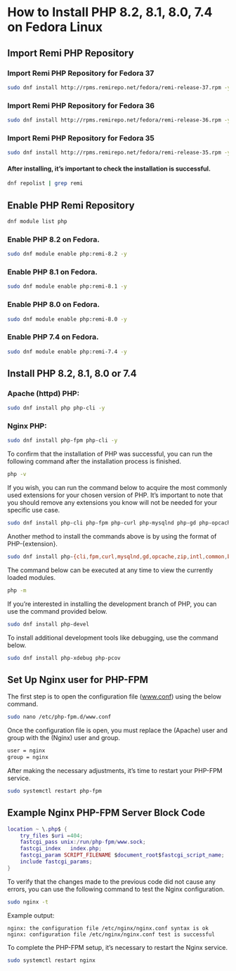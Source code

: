 # How to Install PHP 8.2, 8.1, 8.0, 7.4 on Fedora Linux

## Import Remi PHP Repository

### Import Remi PHP Repository for Fedora 37

```bash
sudo dnf install http://rpms.remirepo.net/fedora/remi-release-37.rpm -y
```

### Import Remi PHP Repository for Fedora 36

```bash
sudo dnf install http://rpms.remirepo.net/fedora/remi-release-36.rpm -y
```

### Import Remi PHP Repository for Fedora 35

```bash
sudo dnf install http://rpms.remirepo.net/fedora/remi-release-35.rpm -y
```

#### After installing, it’s important to check the installation is successful.

```bash
dnf repolist | grep remi
```

## Enable PHP Remi Repository

```bash
dnf module list php
```


### Enable PHP 8.2 on Fedora.

```bash
sudo dnf module enable php:remi-8.2 -y
```

### Enable PHP 8.1 on Fedora.

```bash
sudo dnf module enable php:remi-8.1 -y
```

### Enable PHP 8.0 on Fedora.

```bash
sudo dnf module enable php:remi-8.0 -y
```

### Enable PHP 7.4 on Fedora.

```bash
sudo dnf module enable php:remi-7.4 -y
```

## Install PHP 8.2, 8.1, 8.0 or 7.4

### Apache (httpd) PHP:

```bash
sudo dnf install php php-cli -y
```

### Nginx PHP:

```bash
sudo dnf install php-fpm php-cli -y
```

To confirm that the installation of PHP was successful, you can run the following command after the installation process is finished.

```bash
php -v
```

If you wish, you can run the command below to acquire the most commonly used extensions for your chosen version of PHP. It’s important to note that you should remove any extensions you know will not be needed for your specific use case.

```bash
sudo dnf install php-cli php-fpm php-curl php-mysqlnd php-gd php-opcache php-zip php-intl php-common php-bcmath php-imagick php-xmlrpc php-json php-readline php-memcached php-redis php-mbstring php-apcu php-xml php-dom php-redis php-memcached php-memcache
```

Another method to install the commands above is by using the format of PHP-{extension}.

```bash
sudo dnf install php-{cli,fpm,curl,mysqlnd,gd,opcache,zip,intl,common,bcmath,imagick,xmlrpc,json,readline,memcached,redis,mbstring,apcu,xml,dom,redis,memcached,memcache}
```

The command below can be executed at any time to view the currently loaded modules.

```bash
php -m
```

If you’re interested in installing the development branch of PHP, you can use the command provided below.

```bash
sudo dnf install php-devel
```

To install additional development tools like debugging, use the command below.

```bash
sudo dnf install php-xdebug php-pcov
```

## Set Up Nginx user for PHP-FPM

The first step is to open the configuration file (www.conf) using the below command.

```bash
sudo nano /etc/php-fpm.d/www.conf
```

Once the configuration file is open, you must replace the (Apache) user and group with the (Nginx) user and group.

```bash
user = nginx
group = nginx
```

After making the necessary adjustments, it’s time to restart your PHP-FPM service.

```bash
sudo systemctl restart php-fpm
```

## Example Nginx PHP-FPM Server Block Code

```lua
location ~ \.php$ {
    try_files $uri =404;
    fastcgi_pass unix:/run/php-fpm/www.sock;
    fastcgi_index   index.php;
    fastcgi_param SCRIPT_FILENAME $document_root$fastcgi_script_name;
    include fastcgi_params;
}
```

To verify that the changes made to the previous code did not cause any errors, you can use the following command to test the Nginx configuration.

```bash
sudo nginx -t
```

Example output:

```text
nginx: the configuration file /etc/nginx/nginx.conf syntax is ok
nginx: configuration file /etc/nginx/nginx.conf test is successful
```

To complete the PHP-FPM setup, it’s necessary to restart the Nginx service.

```bash
sudo systemctl restart nginx
```
